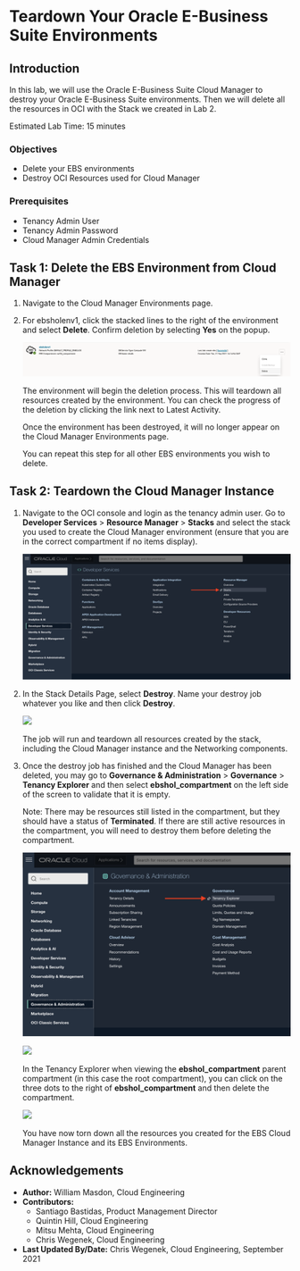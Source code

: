 # Teardown Your Oracle E-Business Suite Environments

## Introduction
In this lab, we will use the Oracle E-Business Suite Cloud Manager to destroy your Oracle E-Business Suite environments. Then we will delete all the resources in OCI with the Stack we created in Lab 2. 

Estimated Lab Time: 15 minutes


### **Objectives**
* Delete your EBS environments
* Destroy OCI Resources used for Cloud Manager

### **Prerequisites**
* Tenancy Admin User
* Tenancy Admin Password
* Cloud Manager Admin Credentials

## Task 1: Delete the EBS Environment from Cloud Manager

1. Navigate to the Cloud Manager Environments page.

2. For ebsholenv1, click the stacked lines to the right of the environment and select **Delete**. Confirm deletion by selecting **Yes** on the popup. 

    ![](./images/delete-env.png " ")

    The environment will begin the deletion process. This will teardown all resources created by the environment. You can check the progress of the deletion by clicking the link next to Latest Activity. 

    Once the environment has been destroyed, it will no longer appear on the Cloud Manager Environments page. 

    You can repeat this step for all other EBS environments you wish to delete. 


## Task 2: Teardown the Cloud Manager Instance

1. Navigate to the OCI console and login as the tenancy admin user. Go to **Developer Services** > **Resource Manager** > **Stacks** and select the stack you used to create the Cloud Manager environment (ensure that you are in the correct compartment if no items display).

    ![](./images/stacks.png " ")

2. In the Stack Details Page, select **Destroy**. Name your destroy job whatever you like and then click **Destroy**.

    ![](./images/destroy.png " ")

    The job will run and teardown all resources created by the stack, including the Cloud Manager instance and the Networking components. 

3. Once the destroy job has finished and the Cloud Manager has been deleted, you may go to **Governance & Administration** > **Governance** > **Tenancy Explorer** and then select **ebshol_compartment** on the left side of the screen to validate that it is empty. 

    Note: There may be resources still listed in the compartment, but they should have a status of **Terminated**. If there are still active resources in the compartment, you will need to destroy them before deleting the compartment. 

    ![](./images/explorer.png " ")

    ![](./images/empty-compartment.png " ")

    In the Tenancy Explorer when viewing the **ebshol\_compartment** parent compartment (in this case the root compartment), you can click on the three dots to the right of **ebshol\_compartment** and then delete the compartment.

    ![](./images/delete-compartment.png " ")

    You have now torn down all the resources you created for the EBS Cloud Manager Instance and its EBS Environments. 

## Acknowledgements

* **Author:** William Masdon, Cloud Engineering
* **Contributors:** 
  - Santiago Bastidas, Product Management Director
  - Quintin Hill, Cloud Engineering
  - Mitsu Mehta, Cloud Engineering
  - Chris Wegenek, Cloud Engineering
* **Last Updated By/Date:** Chris Wegenek, Cloud Engineering, September 2021



